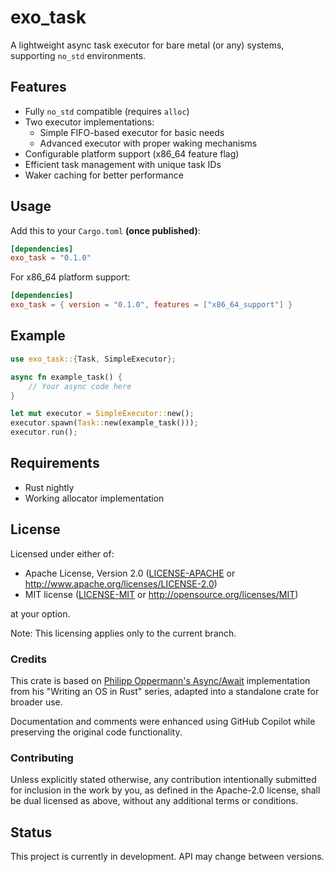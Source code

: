 # exo_task

A lightweight async task executor for bare metal (or any) systems, supporting `no_std` environments.

## Features

- Fully `no_std` compatible (requires `alloc`)
- Two executor implementations:
  - Simple FIFO-based executor for basic needs
  - Advanced executor with proper waking mechanisms
- Configurable platform support (x86_64 feature flag)
- Efficient task management with unique task IDs
- Waker caching for better performance

## Usage

Add this to your `Cargo.toml` **(once published)**:

```toml
[dependencies]
exo_task = "0.1.0"
```

For x86_64 platform support:

```toml
[dependencies]
exo_task = { version = "0.1.0", features = ["x86_64_support"] }
```

## Example

```rust
use exo_task::{Task, SimpleExecutor};

async fn example_task() {
    // Your async code here
}

let mut executor = SimpleExecutor::new();
executor.spawn(Task::new(example_task()));
executor.run();
```

## Requirements

- Rust nightly
- Working allocator implementation

## License

Licensed under either of:

- Apache License, Version 2.0 ([LICENSE-APACHE](LICENSE-APACHE) or
  http://www.apache.org/licenses/LICENSE-2.0)
- MIT license ([LICENSE-MIT](LICENSE-MIT) or http://opensource.org/licenses/MIT)

at your option.

Note: This licensing applies only to the current branch.

### Credits

This crate is based on [Philipp Oppermann's Async/Await](https://os.phil-opp.com/async-await/) implementation from his "Writing an OS in Rust" series, adapted into a standalone crate for broader use.

Documentation and comments were enhanced using GitHub Copilot while preserving the original code functionality.

### Contributing

Unless explicitly stated otherwise, any contribution intentionally submitted for inclusion in the work by you, as defined in the Apache-2.0 license, shall be dual licensed as above, without any additional terms or conditions.

## Status

This project is currently in development. API may change between versions.